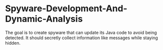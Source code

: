 # Spyware-Development-And-Dynamic-Analysis
The goal is to create spyware that can update its Java code to avoid being detected. It should secretly collect information like messages while staying hidden.
